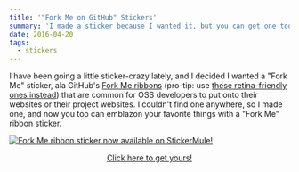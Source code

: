 ```yaml
---
title: '"Fork Me on GitHub" Stickers'
summary: 'I made a sticker because I wanted it, but you can get one too!'
date: 2016-04-20
tags:
  - stickers
---
```


I have been going a little sticker-crazy lately, and I decided I wanted a "Fork Me" sticker, ala GitHub's [Fork Me ribbons][github-ribbons] (pro-tip: use [these retina-friendly ones instead][retina-ribbons]) that are common for OSS developers to put onto their websites or their project websites. I couldn't find one anywhere, so I made one, and now you too can emblazon your favorite things with a "Fork Me" ribbon sticker.

[![Fork Me ribbon sticker now available on StickerMule!](./fork-me-screen-shot.png)][sticker]

<p align="center"><a href="https://www.stickermule.com/marketplace/11734-fork-me">Click here to get yours!</a></p>

[sticker]: https://www.stickermule.com/marketplace/11734-fork-me
[github-ribbons]: https://github.com/blog/273-github-ribbons
[retina-ribbons]: https://github.com/aral/fork-me-on-github-retina-ribbons
